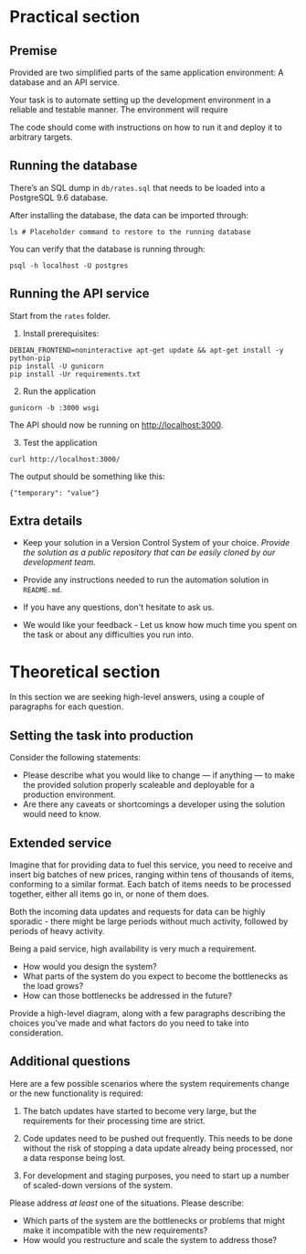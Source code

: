# Practical section

## Premise

Provided are two simplified parts of the same application environment: A database and an API service.

Your task is to automate setting up the development environment in a reliable and testable manner. The environment will require

The code should come with instructions on how to run it and deploy it to arbitrary targets.

## Running the database

There’s an SQL dump in `db/rates.sql` that needs to be loaded into a PostgreSQL 9.6 database.

After installing the database, the data can be imported through:

```
ls # Placeholder command to restore to the running database
```

You can verify that the database is running through:

```
psql -h localhost -U postgres
```

## Running the API service

Start from the `rates` folder.

1. Install prerequisites:

```
DEBIAN_FRONTEND=noninteractive apt-get update && apt-get install -y python-pip
pip install -U gunicorn
pip install -Ur requirements.txt
```

2. Run the application
```
gunicorn -b :3000 wsgi
```

The API should now be running on [http://localhost:3000](http://localhost:3000).

3. Test the application

```
curl http://localhost:3000/
```

The output should be something like this:

```
{"temporary": "value"}
```

## Extra details

* Keep your solution in a Version Control System of your
  choice. *Provide the solution as a public repository that can be easily cloned by our development team.*

* Provide any instructions needed to run the automation solution in `README.md`.

* If you have any questions, don't hesitate to ask us.

* We would like your feedback - Let us know how much time you spent on the task or about any difficulties you run into.


# Theoretical section
In this section we are seeking high-level answers, using a couple of paragraphs for each question.

## Setting the task into production
Consider the following statements:
- Please describe what you would like to change — if anything —  to make the provided solution properly scaleable and deployable for a production environment.
- Are there any caveats or shortcomings a developer using the solution would need to know.

## Extended service

Imagine that for providing data to fuel this service, you need to receive and insert big batches of new prices, ranging within tens of thousands of items, conforming to a similar format. Each batch of items needs to be processed together, either all items go in, or none of them does.

Both the incoming data updates and requests for data can be highly sporadic - there might be large periods without much activity, followed by periods of heavy activity.

Being a paid service, high availability is very much a requirement.

- How would you design the system?
- What parts of the system do you expect to become the bottlenecks as the load grows?
- How can those bottlenecks be addressed in the future?

Provide a high-level diagram, along with a few paragraphs describing the choices you've made and what factors do you need to take into consideration.

## Additional questions

Here are a few possible scenarios where the system requirements change or the new functionality is required:

1. The batch updates have started to become very large, but the
   requirements for their processing time are strict.

2. Code updates need to be pushed out frequently. This needs to be done without the risk of stopping a data update already being processed, nor a data response being lost.

3. For development and staging purposes, you need to start up a number of scaled-down versions of the system.

Please address *at least* one of the situations. Please describe:

- Which parts of the system are the bottlenecks or problems that might make it incompatible with the new requirements?
- How would you restructure and scale the system to address those?
